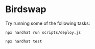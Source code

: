 # Birdswap

Try running some of the following tasks:

```shell
npx hardhat run scripts/deploy.js

npx hardhat test
```
